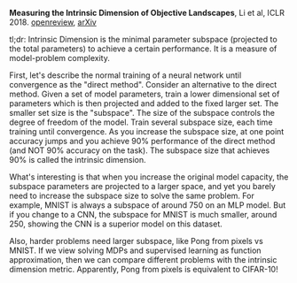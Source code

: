 **Measuring the Intrinsic Dimension of Objective Landscapes**, Li et al, ICLR 2018. [openreview](), [arXiv](https://arxiv.org/abs/1804.08838)

tl;dr: Intrinsic Dimension is the minimal parameter subspace (projected to the total parameters) to achieve a certain performance. It is a measure of model-problem complexity.

First, let's describe the normal training of a neural network until convergence as the "direct method".
Consider an alternative to the direct method.
Given a set of model parameters, train a lower dimensional set of parameters which is then projected and added to the fixed larger set. The smaller set size is the "subspace". The size of the subspace controls the degree of freedom of the model. Train several subspace size, each time training until convergence. As you increase the subspace size, at one point accuracy jumps and you achieve 90% performance of the direct method (and NOT 90% accuracy on the task). The subspace size that achieves 90% is called the intrinsic dimension.

What's interesting is that when you increase the original model capacity, the subspace parameters are projected to a larger space, and yet you barely need to increase the subspace size to solve the same problem. For example, MNIST is always a subspace of around 750 on an MLP model. But if you change to a CNN, the subspace for MNIST is much smaller, around 250, showing the CNN is a superior model on this dataset.

Also, harder problems need larger subspace, like Pong from pixels vs MNIST. If we view solving MDPs and supervised learning as function approximation, then we can compare different problems with the intrinsic dimension metric. Apparently, Pong from pixels is equivalent to CIFAR-10!
